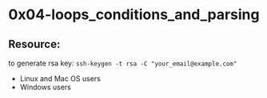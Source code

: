 # 0x04-loops_conditions_and_parsing

## Resource:
to generate rsa key: `ssh-keygen -t rsa -C "your_email@example.com"`
- Linux and Mac OS users
- Windows users